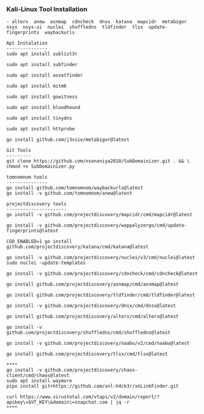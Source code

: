 ### Kali-Linux Tool Installation

    - alterx  anew  asnmap  cdncheck  dnsx  katana  mapcidr  metabigor  nsys  nsys-ui  nuclei  shuffledns  tldfinder  tlsx  update-fingerprints  waybackurls

    Apt Instalation
    ---------------
    sudo apt install sublist3r

    sudo apt install subfinder

    sudo apt install assetfinder

    sudo apt install mitm6

    sudo apt install gowitness

    sudo apt install bloodhound

    sudo apt install tinydns

    sudo apt install httprobe

    go install github.com/j3ssie/metabigor@latest

    Git Tools
    ---------
    git clone https://github.com/nsonaniya2010/SubDomainizer.git . && \
    chmod +x SubDomainizer.py

    tomnomnom tools
    ---------------
    go install github.com/tomnomnom/waybackurls@latest
    go install -v github.com/tomnomnom/anew@latest

    projectdiscovery tools
    ----------------------
    go install -v github.com/projectdiscovery/mapcidr/cmd/mapcidr@latest

    go install -v github.com/projectdiscovery/wappalyzergo/cmd/update-fingerprints@latest

    CGO_ENABLED=1 go install github.com/projectdiscovery/katana/cmd/katana@latest

    go install -v github.com/projectdiscovery/nuclei/v3/cmd/nuclei@latest
    sudo nuclei -update-templates

    go install -v github.com/projectdiscovery/cdncheck/cmd/cdncheck@latest

    go install github.com/projectdiscovery/asnmap/cmd/asnmap@latest

    go install github.com/projectdiscovery/tldfinder/cmd/tldfinder@latest

    go install -v github.com/projectdiscovery/dnsx/cmd/dnsx@latest

    go install github.com/projectdiscovery/alterx/cmd/alterx@latest

    go install -v github.com/projectdiscovery/shuffledns/cmd/shuffledns@latest

    go install -v github.com/projectdiscovery/naabu/v2/cmd/naabu@latest

    go install github.com/projectdiscovery/tlsx/cmd/tlsx@latest

    ****
    go install -v github.com/projectdiscovery/chaos-client/cmd/chaos@latest
    sudo apt install waymore
    pipx install git+https://github.com/xnl-h4ck3r/xnLinkFinder.git

    curl https://www.virustotal.com/vtapi/v2/domain/report/?apikey\=$VT_KEY\&domain\=snapchat.com | jq -r
    ****
